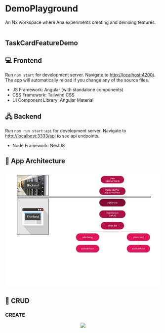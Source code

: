 # DemoPlayground

An Nx workspace where Ana experiments creating and demoing features.
<br>
<br>

## TaskCardFeatureDemo

## 💻 Frontend

Run `npm start` for development server. Navigate to [http://localhost:4200/](http://localhost:4200/). The app will automatically reload if you change any of the source files.

- JS Framework: Angular (with standalone components)
- CSS Framework: Tailwind CSS
- UI Component Library: Angular Material

## 🖧 Backend

Run `npm run start:api` for development server. Navigate to [http://localhost:3333/api](http://localhost:3333/api) to see api endpoints.

- Node Framework: NestJS

## 📐 App Architecture

<p align="center">

<img src="https://github.com/AnaBoca/demo-playground/blob/main/task-card-feature-demo/src/assets/2023-03-15_GITHUB_TaskCardFeatureDemoGraphic.jpg?raw=true">

</p>

## 💽 CRUD

### CREATE

<p align="center">

<img src="https://github.com/AnaBoca/demo-playground/blob/main/task-card-feature-demo/src/assets/2023-03-15_GITHUB_TaskCardFeatureDemo_Create.gif?raw=true">

</p>
